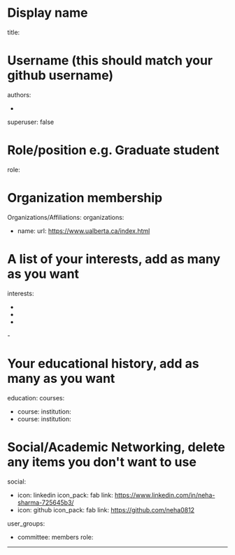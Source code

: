 # Display name
title: <Neha Sharma>

# Username (this should match your github username)
authors:
- <neha0812>

superuser: false

# Role/position e.g. Graduate student
role: <PhD Student>

# Organization membership
Organizations/Affiliations:
organizations:
- name: <University of Alberta>
  url: <https://www.ualberta.ca/index.html>

# A list of your interests, add as many as you want
interests:
- <Mathematical Finance>
- <Stochastic Analysis>
- <Machine Leaning>
-<Data Science>

# Your educational history, add as many as you want
education:
  courses:
  - course: <MA Mathematics>
    institution: <University of Kansas>
  - course: <BS-MS Mathematics>
    institution: <IISER Mohali>  

# Social/Academic Networking, delete any items you don't want to use
social:
- icon: linkedin
  icon_pack: fab
  link: <https://www.linkedin.com/in/neha-sharma-725645b3/>
- icon: github
  icon_pack: fab
  link: <https://github.com/neha0812>

user_groups:
- committee: members
  role: <BSFSA Project member>
---
